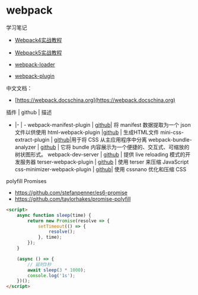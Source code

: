# webpack

学习笔记

- [Webpack4实战教程](/blog/webpack/index.md)

- [Webpack5实战教程](blog/webpack/webpack5.md)

- [webpack-loader](blog/webpack/webpack-loader.md)

- [webpack-plugin](blog/webpack/webpack-plugin.md)

中文文档：

- [https://webpack.docschina.org](https://webpack.docschina.org)

插件 | github | 描述
- |- |  - 
webpack-manifest-plugin | [github](https://github.com/shellscape/webpack-manifest-plugin)|  将 manifest 数据提取为一个 json 文件以供使用
html-webpack-plugin |[github](https://github.com/jantimon/html-webpack-plugin) |  生成HTML文件
mini-css-extract-plugin | [github](https://github.com/webpack-contrib/mini-css-extract-plugin)|用于将 CSS 从主应用程序中分离
webpack-bundle-analyzer | [github](https://github.com/webpack-contrib/webpack-bundle-analyzer) | 它将 bundle 内容展示为一个便捷的、交互式、可缩放的树状图形式。
webpack-dev-server | [github](https://github.com/webpack/webpack-dev-server) | 提供 live reloading 模式的开发服务器
terser-webpack-plugin | [github](https://github.com/webpack-contrib/terser-webpack-plugin) | 使用 terser 来压缩 JavaScript
css-minimizer-webpack-plugin | [github](https://github.com/webpack-contrib/css-minimizer-webpack-plugin)| 使用 cssnano 优化和压缩 CSS

polyfill Promises

- https://github.com/stefanpenner/es6-promise
- https://github.com/taylorhakes/promise-polyfill

```html
<script>
    async function sleep(time) {
        return new Promise(resolve => {
            setTimeout(() => {
                resolve();
            }, time);
        });
    }

    (async () => {
        // 延时3秒
        await sleep(3 * 1000);
        console.log('1s');
    })();
</script>
```



